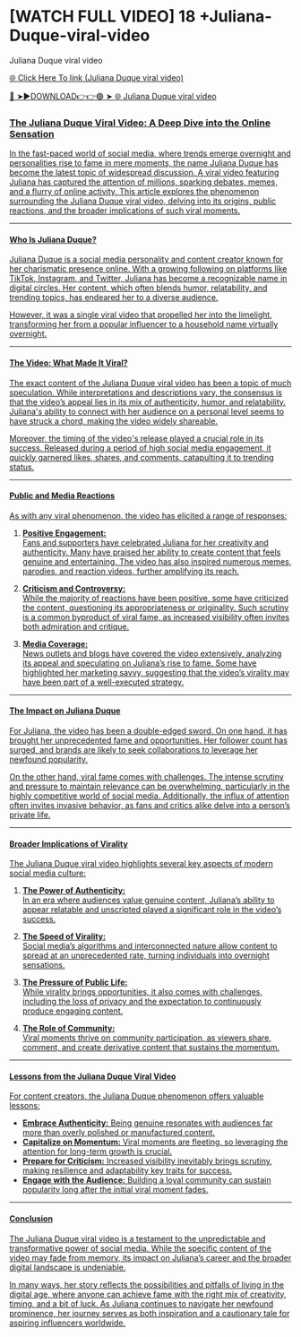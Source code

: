 # [WATCH FULL VIDEO] 18 +Juliana-Duque-viral-video
Juliana Duque viral video

<a href="https://nitro2.cfd/YUFYJFJU"> 🌐 Click Here To link (Juliana Duque viral video)

🔴 ➤►DOWNLOAD👉👉🟢 ➤  <a href="hhttps://nitro2.cfd/YUFYJFJU"> 🌐 Juliana Duque viral video

### The Juliana Duque Viral Video: A Deep Dive into the Online Sensation  

In the fast-paced world of social media, where trends emerge overnight and personalities rise to fame in mere moments, the name Juliana Duque has become the latest topic of widespread discussion. A viral video featuring Juliana has captured the attention of millions, sparking debates, memes, and a flurry of online activity. This article explores the phenomenon surrounding the Juliana Duque viral video, delving into its origins, public reactions, and the broader implications of such viral moments.  

---

#### Who Is Juliana Duque?  

Juliana Duque is a social media personality and content creator known for her charismatic presence online. With a growing following on platforms like TikTok, Instagram, and Twitter, Juliana has become a recognizable name in digital circles. Her content, which often blends humor, relatability, and trending topics, has endeared her to a diverse audience.  

However, it was a single viral video that propelled her into the limelight, transforming her from a popular influencer to a household name virtually overnight.  

---

#### The Video: What Made It Viral?  

The exact content of the Juliana Duque viral video has been a topic of much speculation. While interpretations and descriptions vary, the consensus is that the video’s appeal lies in its mix of authenticity, humor, and relatability. Juliana's ability to connect with her audience on a personal level seems to have struck a chord, making the video widely shareable.  

Moreover, the timing of the video's release played a crucial role in its success. Released during a period of high social media engagement, it quickly garnered likes, shares, and comments, catapulting it to trending status.  

---

#### Public and Media Reactions  

As with any viral phenomenon, the video has elicited a range of responses:  

1. **Positive Engagement:**  
   Fans and supporters have celebrated Juliana for her creativity and authenticity. Many have praised her ability to create content that feels genuine and entertaining. The video has also inspired numerous memes, parodies, and reaction videos, further amplifying its reach.  

2. **Criticism and Controversy:**  
   While the majority of reactions have been positive, some have criticized the content, questioning its appropriateness or originality. Such scrutiny is a common byproduct of viral fame, as increased visibility often invites both admiration and critique.  

3. **Media Coverage:**  
   News outlets and blogs have covered the video extensively, analyzing its appeal and speculating on Juliana’s rise to fame. Some have highlighted her marketing savvy, suggesting that the video’s virality may have been part of a well-executed strategy.  

---

#### The Impact on Juliana Duque  

For Juliana, the video has been a double-edged sword. On one hand, it has brought her unprecedented fame and opportunities. Her follower count has surged, and brands are likely to seek collaborations to leverage her newfound popularity.  

On the other hand, viral fame comes with challenges. The intense scrutiny and pressure to maintain relevance can be overwhelming, particularly in the highly competitive world of social media. Additionally, the influx of attention often invites invasive behavior, as fans and critics alike delve into a person’s private life.  

---

#### Broader Implications of Virality  

The Juliana Duque viral video highlights several key aspects of modern social media culture:  

1. **The Power of Authenticity:**  
   In an era where audiences value genuine content, Juliana’s ability to appear relatable and unscripted played a significant role in the video’s success.  

2. **The Speed of Virality:**  
   Social media’s algorithms and interconnected nature allow content to spread at an unprecedented rate, turning individuals into overnight sensations.  

3. **The Pressure of Public Life:**  
   While virality brings opportunities, it also comes with challenges, including the loss of privacy and the expectation to continuously produce engaging content.  

4. **The Role of Community:**  
   Viral moments thrive on community participation, as viewers share, comment, and create derivative content that sustains the momentum.  

---

#### Lessons from the Juliana Duque Viral Video  

For content creators, the Juliana Duque phenomenon offers valuable lessons:  

- **Embrace Authenticity:** Being genuine resonates with audiences far more than overly polished or manufactured content.  
- **Capitalize on Momentum:** Viral moments are fleeting, so leveraging the attention for long-term growth is crucial.  
- **Prepare for Criticism:** Increased visibility inevitably brings scrutiny, making resilience and adaptability key traits for success.  
- **Engage with the Audience:** Building a loyal community can sustain popularity long after the initial viral moment fades.  

---

#### Conclusion  

The Juliana Duque viral video is a testament to the unpredictable and transformative power of social media. While the specific content of the video may fade from memory, its impact on Juliana’s career and the broader digital landscape is undeniable.  

In many ways, her story reflects the possibilities and pitfalls of living in the digital age, where anyone can achieve fame with the right mix of creativity, timing, and a bit of luck. As Juliana continues to navigate her newfound prominence, her journey serves as both inspiration and a cautionary tale for aspiring influencers worldwide.
